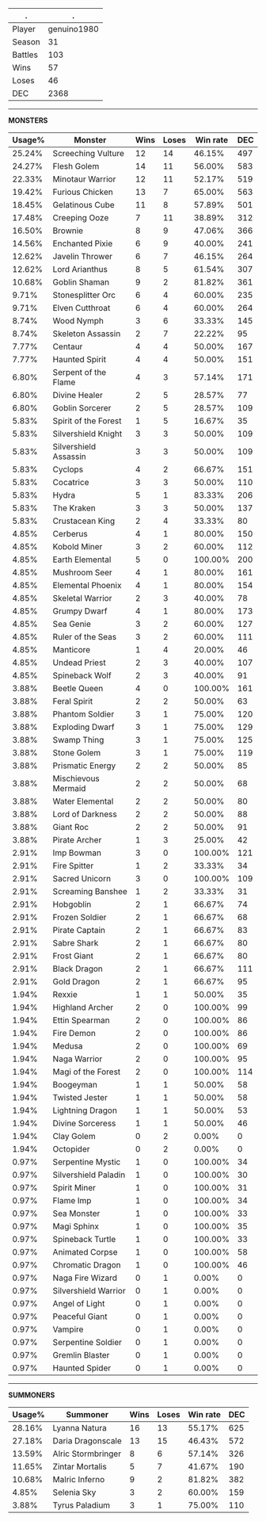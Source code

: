 .|.
|-|-
Player|genuino1980
Season|31
Battles|103
Wins|57
Loses|46
DEC|2368

---
**MONSTERS**

Usage%|Monster|Wins|Loses|Win rate|DEC|
-|-|-|-|-|-|
25.24%|Screeching Vulture|12|14|46.15%|497|
24.27%|Flesh Golem|14|11|56.00%|583|
22.33%|Minotaur Warrior|12|11|52.17%|519|
19.42%|Furious Chicken|13|7|65.00%|563|
18.45%|Gelatinous Cube|11|8|57.89%|501|
17.48%|Creeping Ooze|7|11|38.89%|312|
16.50%|Brownie|8|9|47.06%|366|
14.56%|Enchanted Pixie|6|9|40.00%|241|
12.62%|Javelin Thrower|6|7|46.15%|264|
12.62%|Lord Arianthus|8|5|61.54%|307|
10.68%|Goblin Shaman|9|2|81.82%|361|
9.71%|Stonesplitter Orc|6|4|60.00%|235|
9.71%|Elven Cutthroat|6|4|60.00%|264|
8.74%|Wood Nymph|3|6|33.33%|145|
8.74%|Skeleton Assassin|2|7|22.22%|95|
7.77%|Centaur|4|4|50.00%|167|
7.77%|Haunted Spirit|4|4|50.00%|151|
6.80%|Serpent of the Flame|4|3|57.14%|171|
6.80%|Divine Healer|2|5|28.57%|77|
6.80%|Goblin Sorcerer|2|5|28.57%|109|
5.83%|Spirit of the Forest|1|5|16.67%|35|
5.83%|Silvershield Knight|3|3|50.00%|109|
5.83%|Silvershield Assassin|3|3|50.00%|109|
5.83%|Cyclops|4|2|66.67%|151|
5.83%|Cocatrice|3|3|50.00%|110|
5.83%|Hydra|5|1|83.33%|206|
5.83%|The Kraken|3|3|50.00%|137|
5.83%|Crustacean King|2|4|33.33%|80|
4.85%|Cerberus|4|1|80.00%|150|
4.85%|Kobold Miner|3|2|60.00%|112|
4.85%|Earth Elemental|5|0|100.00%|200|
4.85%|Mushroom Seer|4|1|80.00%|161|
4.85%|Elemental Phoenix|4|1|80.00%|154|
4.85%|Skeletal Warrior|2|3|40.00%|78|
4.85%|Grumpy Dwarf|4|1|80.00%|173|
4.85%|Sea Genie|3|2|60.00%|127|
4.85%|Ruler of the Seas|3|2|60.00%|111|
4.85%|Manticore|1|4|20.00%|46|
4.85%|Undead Priest|2|3|40.00%|107|
4.85%|Spineback Wolf|2|3|40.00%|91|
3.88%|Beetle Queen|4|0|100.00%|161|
3.88%|Feral Spirit|2|2|50.00%|63|
3.88%|Phantom Soldier|3|1|75.00%|120|
3.88%|Exploding Dwarf|3|1|75.00%|129|
3.88%|Swamp Thing|3|1|75.00%|125|
3.88%|Stone Golem|3|1|75.00%|119|
3.88%|Prismatic Energy|2|2|50.00%|85|
3.88%|Mischievous Mermaid|2|2|50.00%|68|
3.88%|Water Elemental|2|2|50.00%|80|
3.88%|Lord of Darkness|2|2|50.00%|88|
3.88%|Giant Roc|2|2|50.00%|91|
3.88%|Pirate Archer|1|3|25.00%|42|
2.91%|Imp Bowman|3|0|100.00%|121|
2.91%|Fire Spitter|1|2|33.33%|34|
2.91%|Sacred Unicorn|3|0|100.00%|109|
2.91%|Screaming Banshee|1|2|33.33%|31|
2.91%|Hobgoblin|2|1|66.67%|74|
2.91%|Frozen Soldier|2|1|66.67%|68|
2.91%|Pirate Captain|2|1|66.67%|83|
2.91%|Sabre Shark|2|1|66.67%|80|
2.91%|Frost Giant|2|1|66.67%|80|
2.91%|Black Dragon|2|1|66.67%|111|
2.91%|Gold Dragon|2|1|66.67%|95|
1.94%|Rexxie|1|1|50.00%|35|
1.94%|Highland Archer|2|0|100.00%|99|
1.94%|Ettin Spearman|2|0|100.00%|86|
1.94%|Fire Demon|2|0|100.00%|86|
1.94%|Medusa|2|0|100.00%|69|
1.94%|Naga Warrior|2|0|100.00%|95|
1.94%|Magi of the Forest|2|0|100.00%|114|
1.94%|Boogeyman|1|1|50.00%|58|
1.94%|Twisted Jester|1|1|50.00%|58|
1.94%|Lightning Dragon|1|1|50.00%|53|
1.94%|Divine Sorceress|1|1|50.00%|46|
1.94%|Clay Golem|0|2|0.00%|0|
1.94%|Octopider|0|2|0.00%|0|
0.97%|Serpentine Mystic|1|0|100.00%|34|
0.97%|Silvershield Paladin|1|0|100.00%|30|
0.97%|Spirit Miner|1|0|100.00%|31|
0.97%|Flame Imp|1|0|100.00%|34|
0.97%|Sea Monster|1|0|100.00%|33|
0.97%|Magi Sphinx|1|0|100.00%|35|
0.97%|Spineback Turtle|1|0|100.00%|33|
0.97%|Animated Corpse|1|0|100.00%|58|
0.97%|Chromatic Dragon|1|0|100.00%|46|
0.97%|Naga Fire Wizard|0|1|0.00%|0|
0.97%|Silvershield Warrior|0|1|0.00%|0|
0.97%|Angel of Light|0|1|0.00%|0|
0.97%|Peaceful Giant|0|1|0.00%|0|
0.97%|Vampire|0|1|0.00%|0|
0.97%|Serpentine Soldier|0|1|0.00%|0|
0.97%|Gremlin Blaster|0|1|0.00%|0|
0.97%|Haunted Spider|0|1|0.00%|0|

---
**SUMMONERS**

Usage%|Summoner|Wins|Loses|Win rate|DEC|
-|-|-|-|-|-|
28.16%|Lyanna Natura|16|13|55.17%|625|
27.18%|Daria Dragonscale|13|15|46.43%|572|
13.59%|Alric Stormbringer|8|6|57.14%|326|
11.65%|Zintar Mortalis|5|7|41.67%|190|
10.68%|Malric Inferno|9|2|81.82%|382|
4.85%|Selenia Sky|3|2|60.00%|159|
3.88%|Tyrus Paladium|3|1|75.00%|110|
